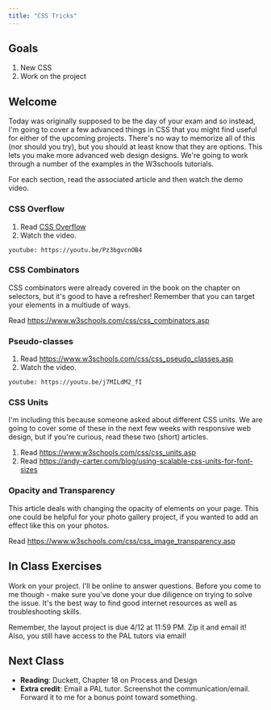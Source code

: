 ```yaml
---
title: "CSS Tricks"
---
```


<article class="highlighted">
  <h2>Goals</h2>
  <ol>
    <li>New CSS</li>
    <li>Work on the project</li>
  </ol>
</article>

## Welcome
Today was originally supposed to be the day of your exam and so instead, I'm going to cover a few advanced things in CSS that you might find useful for either of the
upcoming projects. There's no way to memorize all of this (nor should you try), but you should at least know that they are options. This lets you make more
advanced web design designs. We're going to work through a number of the examples in the W3schools tutorials.

For each section, read the associated article and then watch the demo video.

### CSS Overflow
1. Read <a target="_blank" href="https://www.w3schools.com/css/css_overflow.asp">CSS Overflow</a>
1. Watch the video.

`youtube: https://youtu.be/Pz3bgvcnOB4`

### CSS Combinators
CSS combinators were already covered in the book on the chapter on selectors, but it's good to have a refresher! Remember that you can target your elements in a multiude of ways.

Read https://www.w3schools.com/css/css_combinators.asp

### Pseudo-classes
1. Read https://www.w3schools.com/css/css_pseudo_classes.asp
1. Watch the video.

`youtube: https://youtu.be/j7MILdM2_fI`

### CSS Units
I'm including this because someone asked about different CSS units. We are going to cover some of these in the next few weeks with responsive web design, but if you're curious, read these two (short) articles.

1. Read https://www.w3schools.com/css/css_units.asp
1. Read https://andy-carter.com/blog/using-scalable-css-units-for-font-sizes

### Opacity and Transparency
This article deals with changing the opacity of elements on your page. This one could be helpful for your photo gallery project, if you wanted to add an effect like this on your photos.

Read https://www.w3schools.com/css/css_image_transparency.asp

## In Class Exercises
Work on your project. I'll be online to answer questions. Before you come to me though - make sure you've done your due diligence on trying to solve the issue. It's the best way
to find good internet resources as well as troubleshooting skills.

Remember, the layout project is due 4/12 at 11:59 PM. Zip it and email it! Also, you still have access to the PAL tutors via email!

## Next Class
- **Reading**: Duckett, Chapter 18 on Process and Design
- **Extra credit**: Email a PAL tutor. Screenshot the communication/email. Forward it to me for a bonus point toward something.